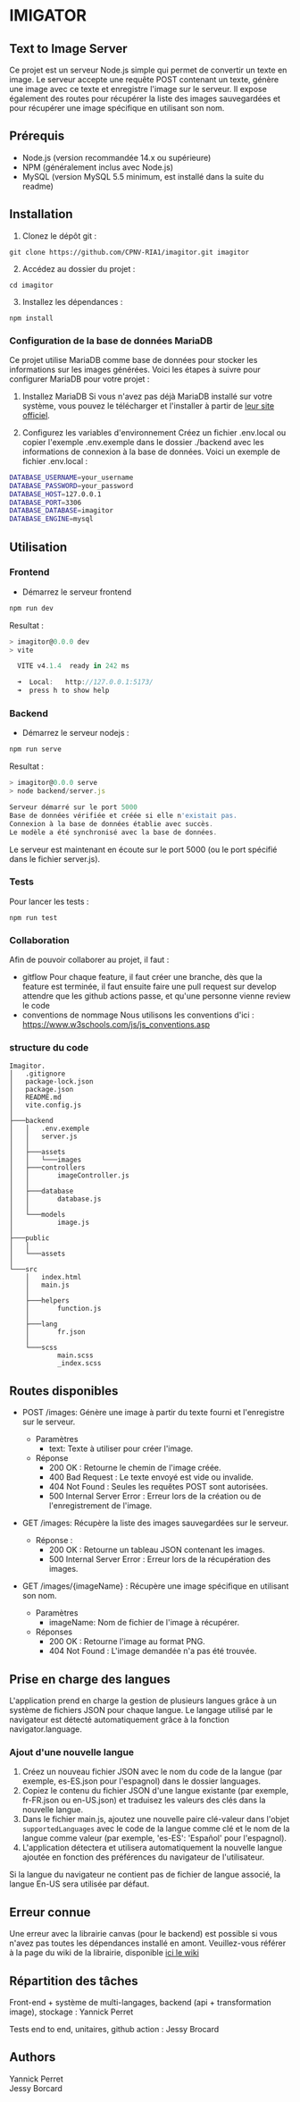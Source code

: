 # IMIGATOR

## Text to Image Server

Ce projet est un serveur Node.js simple qui permet de convertir un texte en image. Le serveur accepte une requête POST contenant un texte, génère une image avec ce texte et enregistre l'image sur le serveur. Il expose également des routes pour récupérer la liste des images sauvegardées et pour récupérer une image spécifique en utilisant son nom.

## Prérequis

- Node.js (version recommandée 14.x ou supérieure)
- NPM (généralement inclus avec Node.js)
- MySQL (version MySQL 5.5 minimum, est installé dans la suite du readme)

## Installation

1. Clonez le dépôt git :
   
```
git clone https://github.com/CPNV-RIA1/imagitor.git imagitor
```

2. Accédez au dossier du projet :
```
cd imagitor
```

3. Installez les dépendances :
```
npm install
```

### Configuration de la base de données MariaDB
Ce projet utilise MariaDB comme base de données pour stocker les informations sur les images générées. Voici les étapes à suivre pour configurer MariaDB pour votre projet :

1. Installez MariaDB
Si vous n'avez pas déjà MariaDB installé sur votre système, vous pouvez le télécharger et l'installer à partir de [leur site officiel](https://mariadb.org/download/).

2. Configurez les variables d'environnement
Créez un fichier .env.local ou copier l'exemple .env.exemple dans le dossier ./backend avec les informations de connexion à la base de données. Voici un exemple de fichier .env.local :

```bash
DATABASE_USERNAME=your_username
DATABASE_PASSWORD=your_password
DATABASE_HOST=127.0.0.1
DATABASE_PORT=3306
DATABASE_DATABASE=imagitor
DATABASE_ENGINE=mysql
```

## Utilisation

### Frontend

- Démarrez le serveur frontend
```js
npm run dev
```

Resultat :
```js
> imagitor@0.0.0 dev
> vite

  VITE v4.1.4  ready in 242 ms

  ➜  Local:   http://127.0.0.1:5173/
  ➜  press h to show help
```

### Backend
- Démarrez le serveur nodejs :
```js 
npm run serve
```

Resultat :
```js 
> imagitor@0.0.0 serve
> node backend/server.js

Serveur démarré sur le port 5000
Base de données vérifiée et créée si elle n'existait pas.
Connexion à la base de données établie avec succès.
Le modèle a été synchronisé avec la base de données.
```

Le serveur est maintenant en écoute sur le port 5000 (ou le port spécifié dans le fichier server.js).

### Tests

Pour lancer les tests :

```
npm run test
```

### Collaboration

Afin de pouvoir collaborer au projet, il faut :

- gitflow
    Pour chaque feature, il faut créer une branche, dès que la feature est terminée, il faut ensuite faire une pull request sur develop
    attendre que les github actions passe, et qu'une personne vienne review le code
- conventions de nommage
    Nous utilisons les conventions d'ici : https://www.w3schools.com/js/js_conventions.asp

### structure du code

```
Imagitor.
│   .gitignore
│   package-lock.json
│   package.json
│   README.md
│   vite.config.js
│        
├───backend
│   │   .env.exemple
│   │   server.js
│   │   
│   ├───assets
│   │   └───images
│   ├───controllers
│   │       imageController.js
│   │       
│   ├───database
│   │       database.js
│   │       
│   └───models
│           image.js
│                  
├───public
│   │   
│   └───assets
│           
└───src
    │   index.html
    │   main.js
    │   
    ├───helpers
    │       function.js
    │       
    ├───lang
    │       fr.json
    │       
    └───scss
            main.scss
            _index.scss
```

## Routes disponibles
- POST /images: Génère une image à partir du texte fourni et l'enregistre sur le serveur.
    - Paramètres
        - text: Texte à utiliser pour créer l'image.
    - Réponse
        - 200 OK : Retourne le chemin de l'image créée.
        - 400 Bad Request : Le texte envoyé est vide ou invalide.
        - 404 Not Found : Seules les requêtes POST sont autorisées.
        - 500 Internal Server Error : Erreur lors de la création ou de l'enregistrement de l'image.

- GET /images: Récupère la liste des images sauvegardées sur le serveur.
  - Réponse :
      - 200 OK : Retourne un tableau JSON contenant les images.
      - 500 Internal Server Error : Erreur lors de la récupération des images.

- GET /images/{imageName} : Récupère une image spécifique en utilisant son nom.
  - Paramètres
    - imageName: Nom de fichier de l'image à récupérer.
  - Réponses
    - 200 OK : Retourne l'image au format PNG.
    - 404 Not Found : L'image demandée n'a pas été trouvée.

## Prise en charge des langues
L'application prend en charge la gestion de plusieurs langues grâce à un système de fichiers JSON pour chaque langue. Le langage utilisé par le navigateur est détecté automatiquement grâce à la fonction navigator.language.

### Ajout d'une nouvelle langue

1. Créez un nouveau fichier JSON avec le nom du code de la langue (par exemple, es-ES.json pour l'espagnol) dans le dossier languages.
2. Copiez le contenu du fichier JSON d'une langue existante (par exemple, fr-FR.json ou en-US.json) et traduisez les valeurs des clés dans la nouvelle langue.
3. Dans le fichier main.js, ajoutez une nouvelle paire clé-valeur dans l'objet ```supportedLanguages``` avec le code de la langue comme clé et le nom de la langue comme valeur (par exemple, 'es-ES': 'Español' pour l'espagnol).
4. L'application détectera et utilisera automatiquement la nouvelle langue ajoutée en fonction des préférences du navigateur de l'utilisateur.

Si la langue du navigateur ne contient pas de fichier de langue associé, la langue En-US sera utilisée par défaut.

## Erreur connue
Une erreur avec la librairie canvas (pour le backend) est possible si vous n'avez pas toutes les dépendances installé en amont.
Veuillez-vous référer à la page du wiki de la librairie, disponible [ici le wiki](https://github.com/Automattic/node-canvas/wiki/Installation:-Windows)


## Répartition des tâches

Front-end + système de multi-langages, backend (api + transformation image), stockage : Yannick Perret

Tests end to end, unitaires, github action : Jessy Brocard

## Authors

Yannick Perret\
Jessy Borcard





